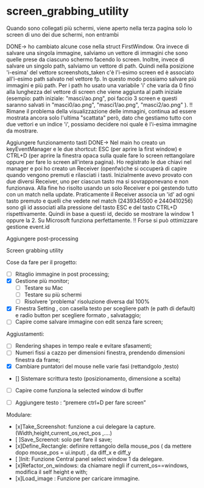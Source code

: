 # screen_grabbing_utility
Quando sono collegati più schermi, viene aperto nella terza pagina solo lo screen di uno dei due schermi, non entrambi

DONE-> ho cambiato alcune cose nella struct FirstWindow. Ora invece di salvare una singola immagine, salviamo un vettore di immagini
che sono quelle prese da ciascuno schermo facendo lo screen. Inoltre, invece di salvare un singolo path, salviamo un vettore di path.
Quindi nella posizione 'i-esima' del vettore screenshots_taken c'è l'i-esimo screen ed è associato all'i-esimo path salvato nel vettore fp.
In questo modo possiamo salvare più immagini e più path. Per i path ho usato una variabile 'i' che varia da 0 fino alla lunghezza del vettore
di screen che viene aggiunta al path iniziale (esempio: path iniziale: "masci/ao.png", poi faccio 3 screen e questi saranno salvati in "masci0/ao.png", "masci1/ao.png", "masci2/ao.png" ). 
!! Rimane il problema della visualizzazione delle immagini, continua ad essere mostrata ancora solo l'ultima "scattata" però, dato che gestiamo tutto con due vettori e un indice 'i', possiamo decidere noi quale è l'i-esima immagine da mostrare.

Aggiungere funzionamento tasti 
DONE-> Nel main ho creato un keyEventManager e le due shortcut: ESC (per aprire la first window) e CTRL+D (per aprire la finestra opaca sulla quale fare lo screen rettangolare oppure per fare lo screen all'intera pagina). Ho registrato le due chiavi nel manager e poi ho creato un Receiver (openfw)che si occuperà di capire quando vengono premuti e rilasciati i tasti. Inizialmente avevo provato con due diversi Receiver, uno per ciascun tasto ma si sovrapponevano e non funzionava. Alla fine ho risolto usando un solo Receiver e poi gestendo tutto con un match nella update. Praticamente il Receiver associa un 'id' ad ogni tasto premuto e quelli che vedete nel match (2439345500 e 2440410256) sono gli id associati alla pressione del tasto ESC e del tasto CTRL+D rispettivamente. Quindi in base a questi id, decido se mostrare la window 1 oppure la 2. Su Microsoft funziona perfettamente.
!! Forse si può ottimizzare gestione event.id

Aggiungere post-processing


Screen grabbing utility 

Cose da fare per il progetto:
- [ ] Ritaglio immagine in post processing;
- [x] Gestione più monitor;
    - [ ] Testare su Mac 
    - [ ] Testare su più schermi
    - [ ] Risolvere 'problema' risoluzione diversa dal 100%

- [x] Finestra Setting , con casella testo per scegliere path (e path di default) e radio button per scegliere formato , salvataggio;
- [ ] Capire come salvare immagine con edit senza fare screen;

Aggiustamenti:
- [ ] Rendering shapes in tempo reale e evitare sfasamenti;
- [ ] Numeri fissi a cazzo per dimensioni finestra, prendendo dimensioni finestra da frame;
- [x] Cambiare puntatori del mouse nelle varie fasi (rettandgolo ,testo)
- [] Sistemare scrittura testo (posizionamento, dimensione a scelta) 
- [ ] Capire come funziona la selected window di buffer
- [ ] Aggiungere testo : “premere ctrl+D per fare screen” 


Modulare:
- [x]Take_Screenshot: funzione a cui delegare la capture. (Width,height,current_os,rect_pos ,….)  
- [ ]Save_Screenot:  solo per fare il save;
- [x]Define_Rectangle: definire rettangolo  della mouse_pos ( da mettere dopo mouse_pos = ui.input) , da diff_x e diff_y 
- [ ]Init: Funzione Central panel select window 1 da delegare.
- [x]Refactor_on_windows: da chiamare negli if current_os==windows, modifica il self height e with; 
- [x]Load_image : Funzione per caricare immagine. 

